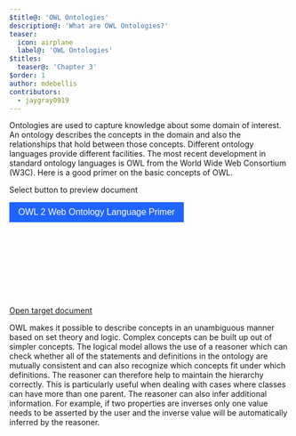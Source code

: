```yaml
---
$title@: 'OWL Ontologies'
description@: 'What are OWL Ontologies?'
teaser:
  icon: airplane
  label@: 'OWL Ontologies'
$titles:
  teaser@: 'Chapter 3'
$order: 1
author: mdebellis
contributors:
  - jaygray0919
---
```


Ontologies are used to capture knowledge about some domain of interest.
An ontology describes the concepts in the domain and also the relationships that hold between those concepts.
Different ontology languages provide different facilities.
The most recent development in standard ontology languages is OWL from the World Wide Web Consortium (W3C).
Here is a good primer on the basic concepts of OWL.

<div class="wrapper">
  <p>Select button to preview document</p>
  <button style="background-color: #1f64ff; border: 0; color: #fff; padding: 9px 16px; text-align: center; text-decoration: none; display: inline-block; font-size: 16px; cursor:pointer;" type="button" on="tap:AMP.setState({ myIframeUrl: 'https://www.w3.org/TR/owl2-primer/' })" [hidden]="myIframeUrl">
  OWL 2 Web Ontology Language Primer
  </button>
  <amp-iframe sandbox="allow-scripts allow-same-origin" src="https://www.w3.org/TR/owl2-primer/" width="900" height="300" layout="responsive" [src]="myIframeUrl" [hidden]="!myIframeUrl" hidden>
    <amp-img placeholder layout="fill" src="https://ontomatica.io/static/image/oscars_placeholder_1.png"></amp-img>
  </amp-iframe>
  <div class="ap-o-sampler-link">
    <a href="https://www.w3.org/TR/owl2-primer/" target="_blank" class="-n">
    <div class="ap-a-ico -i"><svg><use xmlns:xlink="http://www.w3.org/1999/xlink" xlink:href="#internal"></use></svg></div>
    <span class="-r">Open target document</span>
    </a>
  </div>
</div>

OWL makes it possible to describe concepts in an unambiguous manner based on set theory and logic.
Complex concepts can be built up out of simpler concepts.
The logical model allows the use of a reasoner which can check whether all of the statements and definitions in the ontology are mutually consistent and can also recognize which concepts fit under which definitions.
The reasoner can therefore help to maintain the hierarchy correctly.
This is particularly useful when dealing with cases where classes can have more than one parent.
The reasoner can also infer additional information.
For example, if two properties are inverses only one value needs to be asserted by the user and the inverse value will be automatically inferred by the reasoner.

